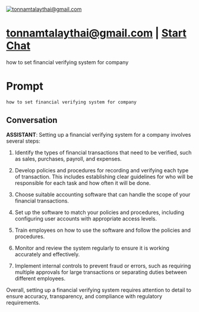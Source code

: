
[![tonnamtalaythai@gmail.com](https://flow-prompt-covers.s3.us-west-1.amazonaws.com/icon/minimalist/mini_3.png)](https://gptcall.net/chat.html?data=%7B%22contact%22%3A%7B%22id%22%3A%22aY99u5qWPVCIIAbQRaziZ%22%2C%22flow%22%3Atrue%7D%7D)
# tonnamtalaythai@gmail.com | [Start Chat](https://gptcall.net/chat.html?data=%7B%22contact%22%3A%7B%22id%22%3A%22aY99u5qWPVCIIAbQRaziZ%22%2C%22flow%22%3Atrue%7D%7D)
how to set financial verifying system for company

# Prompt

```
how to set financial verifying system for company
```

## Conversation

**ASSISTANT**: Setting up a financial verifying system for a company involves several steps:



1. Identify the types of financial transactions that need to be verified, such as sales, purchases, payroll, and expenses.



2. Develop policies and procedures for recording and verifying each type of transaction. This includes establishing clear guidelines for who will be responsible for each task and how often it will be done.



3. Choose suitable accounting software that can handle the scope of your financial transactions.



4. Set up the software to match your policies and procedures, including configuring user accounts with appropriate access levels.



5. Train employees on how to use the software and follow the policies and procedures.



6. Monitor and review the system regularly to ensure it is working accurately and effectively.



7. Implement internal controls to prevent fraud or errors, such as requiring multiple approvals for large transactions or separating duties between different employees.



Overall, setting up a financial verifying system requires attention to detail to ensure accuracy, transparency, and compliance with regulatory requirements.


